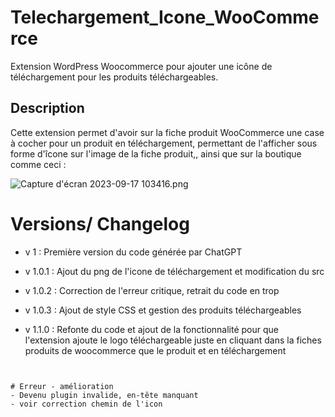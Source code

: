 # Telechargement_Icone_WooCommerce
Extension WordPress Woocommerce pour ajouter une icône de téléchargement pour les produits téléchargeables.

## Description
Cette extension permet d'avoir sur la fiche produit WooCommerce une case à cocher pour un produit en téléchargement, permettant de l'afficher sous forme d'îcone sur l'image de la fiche produit,, ainsi que sur la boutique comme ceci : 

![Capture d'écran 2023-09-17 103416.png](https://github.com/ValentinGratz/Telechargement_Icone_WooCommerce/blob/main/Capture%20d'%C3%A9cran%202023-09-17%20103416.png)


# Versions/ Changelog
- v 1 : Première version du code générée par ChatGPT

- v 1.0.1 : Ajout du png de l'icone de téléchargement et modification du src

- v 1.0.2 : Correction de l'erreur critique, retrait du code en trop

- v 1.0.3 : Ajout de style CSS et gestion des produits téléchargeables

- v 1.1.0 : Refonte du code et ajout de la fonctionnalité pour que l'extension ajoute le logo téléchargeable juste en cliquant dans la fiches produits de woocommerce que le produit et en téléchargement


```


# Erreur - amélioration
- Devenu plugin invalide, en-tête manquant 
- voir correction chemin de l'icon
